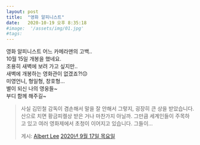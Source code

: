 ```yaml
---
layout: post
title:  "영화 알피니스트"
date:   2020-10-19 오후 8:35:18
#image:  '/assets/img/01.jpg'
#tags:   
---
```


영화 알피니스트 어느 카메라맨의 고백..<br>
10월 15일 개봉을 했네요.<br>
조용히 새벽에 보려 가고 싶지만..<br>
새벽에 개봉하는 영화관이 없겠죠?!😔<br>
미영언니, 형일형, 창호형...<br>
별이 되신 나의 영웅들~<br>
부디 함께 해주길~<br>

<div id="fb-root"></div>
<script async defer crossorigin="anonymous" src="https://connect.facebook.net/ko_KR/sdk.js#xfbml=1&version=v8.0" nonce="nMlAkAD6"></script>
<div class="fb-post" data-href="https://www.facebook.com/mtblue20/posts/2595601664083669" data-show-text="true" data-width=""><blockquote cite="https://www.facebook.com/mtblue20/posts/2595601664083669" class="fb-xfbml-parse-ignore"><p>사실 김민철 감독이 겸손해서 말을 잘 안해서 그렇지, 굉장히 큰 상을 받았습니다. 산으로 치면 황금피켈상 받은 거나 마찬가지 아닐까.
그만큼 세계인들이 주목하고 있고 여러 영화제에서 초청이 이어지고 있습니다. 그들이...</p>게시: <a href="#" role="button">Albert Lee</a>&nbsp;<a href="https://www.facebook.com/mtblue20/posts/2595601664083669">2020년 9월 17일 목요일</a></blockquote></div>
